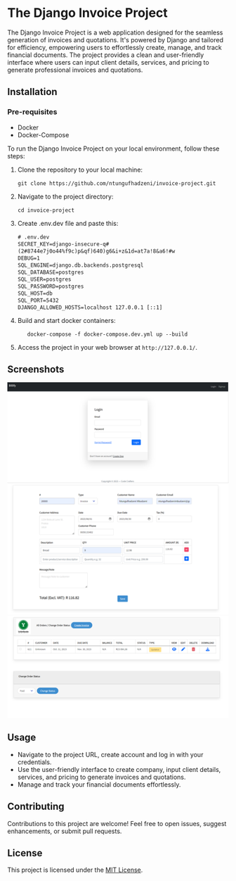 # The Django Invoice Project

The Django Invoice Project is a web application designed for the seamless generation of invoices and quotations. It's powered by Django and tailored for efficiency, empowering users to effortlessly create, manage, and track financial documents. The project provides a clean and user-friendly interface where users can input client details, services, and pricing to generate professional invoices and quotations.

## Installation
### Pre-requisites
* Docker
* Docker-Compose

To run the Django Invoice Project on your local environment, follow these steps:

1. Clone the repository to your local machine:

    ```
   git clone https://github.com/ntungufhadzeni/invoice-project.git
   ```
2. Navigate to the project directory:
   ```
   cd invoice-project
   ```
   
3. Create .env.dev file and paste this:

   ```
   # .env.dev
   SECRET_KEY=django-insecure-q#(2#8744e7j0o44%f9c)p&qf)640)g6&i+z&1d=at7a!8&a6!#w
   DEBUG=1
   SQL_ENGINE=django.db.backends.postgresql
   SQL_DATABASE=postgres
   SQL_USER=postgres
   SQL_PASSWORD=postgres
   SQL_HOST=db
   SQL_PORT=5432
   DJANGO_ALLOWED_HOSTS=localhost 127.0.0.1 [::1]
   ```
4. Build and start docker containers:
   ```
      docker-compose -f docker-compose.dev.yml up --build
    ```
5. Access the project in your web browser at `http://127.0.0.1/`.

## Screenshots

![Screenshot 1](screenshots/screenshot1.png)
![Screenshot 2](screenshots/screenshot2.png)
![Screenshot 3](screenshots/screenshot3.png)

## Usage

- Navigate to the project URL, create account and log in with your credentials.
- Use the user-friendly interface to create company, input client details, services, and pricing to generate invoices and quotations.
- Manage and track your financial documents effortlessly.

## Contributing

Contributions to this project are welcome! Feel free to open issues, suggest enhancements, or submit pull requests.

## License

This project is licensed under the [MIT License](#).   
   